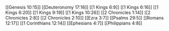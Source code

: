 [[Genesis 10:15]]
[[Deuteronomy 17:16]]
[[1 Kings 6:9]]
[[1 Kings 6:16]]
[[1 Kings 6:20]]
[[1 Kings 9:19]]
[[1 Kings 10:26]]
[[2 Chronicles 1:14]]
[[2 Chronicles 2:8]]
[[2 Chronicles 2:10]]
[[Ezra 3:7]]
[[Psalms 29:5]]
[[Romans 12:17]]
[[1 Corinthians 12:14]]
[[Ephesians 4:7]]
[[Philippians 4:8]]
